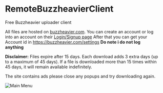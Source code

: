 # RemoteBuzzheavierClient
Free Buzzheavier uploader client

All files are hosted on [buzzheavier.com](https://buzzheavier.com).
You can create an account or log into an account on their [Login/Signup page](https://buzzheavier.com/login)
After that you can get your Account id in https://buzzheavier.com/settings
**Do note i do not log anything**

**Disclaimer:** Files expire after 15 days. Each download adds 3 extra days (up to a maximum of 45 days). If a file is downloaded more than 15 times within 45 days, it will remain available indefinitely.  

The site contains ads please close any popups and try downloading again.

![Main Menu](https://cdn.discordapp.com/attachments/1313619435332042833/1424183959918739518/S8mTDbO.png?ex=68e3062c&is=68e1b4ac&hm=5d96d1c1495de3e1a6d03a585ed4115c4c038d2189083623747a272846e1726c&)
